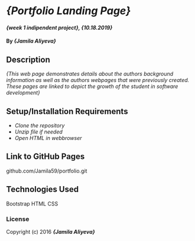 # _{Portfolio Landing Page}_

#### _{week 1 indipendent project}, {10.18.2019}_

#### By _**{Jamila Aliyeva}**_

## Description

_{This web page demonstrates details about the authors background information as well as the authors webpages that were previously created. These pages are linked to depict the growth of the student in software development}_

## Setup/Installation Requirements

* _Clone the repository_
* _Unzip file if needed_
* _Open HTML in webbrowser_

## Link to GitHub Pages ##

github.com/Jamila59/portfolio.git

## Technologies Used

Bootstrap
HTML
CSS

### License

Copyright (c) 2016 **_{Jamila Aliyeva}_**
